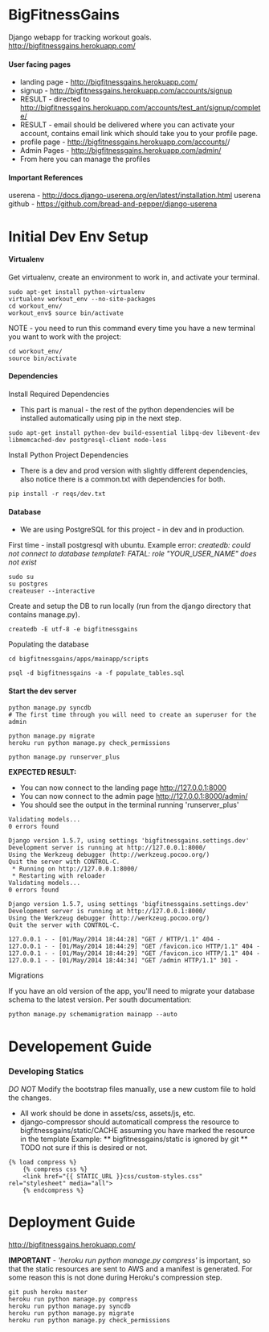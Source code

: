 BigFitnessGains
===========
Django webapp for tracking workout goals. http://bigfitnessgains.herokuapp.com/

#### User facing pages
* landing page - http://bigfitnessgains.herokuapp.com/ 
* signup - http://bigfitnessgains.herokuapp.com/accounts/signup 
 * RESULT - directed to http://bigfitnessgains.herokuapp.com/accounts/test_ant/signup/complete/ 
 * RESULT - email should be delivered where you can activate your account, contains email link which should take you to your profile page.
* profile page - http://bigfitnessgains.herokuapp.com/accounts/<YOUR ACCOUNT NAME HERE>/
* Admin Pages - http://bigfitnessgains.herokuapp.com/admin/
 * From here you can manage the profiles

#### Important References
userena - http://docs.django-userena.org/en/latest/installation.html
userena github - https://github.com/bread-and-pepper/django-userena

Initial Dev Env Setup
===========

#### Virtualenv
Get virtualenv, create an environment to work in, and activate your terminal.
```
sudo apt-get install python-virtualenv
virtualenv workout_env --no-site-packages
cd workout_env/
workout_env$ source bin/activate
```
NOTE - you need to run this command every time you have a new terminal you want to work with the project:
```
cd workout_env/
source bin/activate
```

#### Dependencies
Install Required Dependencies
* This part is manual - the rest of the python dependencies will be installed automatically using pip in the next step.
```
sudo apt-get install python-dev build-essential libpq-dev libevent-dev libmemcached-dev postgresql-client node-less
```

Install Python Project Dependencies
* There is a dev and prod version with slightly different dependencies, also notice there is a common.txt with dependencies for both.
```
pip install -r reqs/dev.txt
```

#### Database
* We are using PostgreSQL for this project - in dev and in production.

First time - install postgresql with ubuntu. Example error: *createdb: could not connect to database template1: FATAL:  role "YOUR_USER_NAME" does not exist*
```
sudo su
su postgres
createuser --interactive
```

Create and setup the DB to run locally (run from the django directory that contains manage.py).
```
createdb -E utf-8 -e bigfitnessgains
```

Populating the database
```
cd bigfitnessgains/apps/mainapp/scripts

psql -d bigfitnessgains -a -f populate_tables.sql
```

#### Start the dev server
```
python manage.py syncdb
# The first time through you will need to create an superuser for the admin

python manage.py migrate
heroku run python manage.py check_permissions

python manage.py runserver_plus
```

**EXPECTED RESULT:** 
* You can now connect to the landing page http://127.0.0.1:8000
* You can now connect to the admin page http://127.0.0.1:8000/admin/
* You should see the output in the terminal running 'runserver_plus'
```
Validating models...
0 errors found

Django version 1.5.7, using settings 'bigfitnessgains.settings.dev'
Development server is running at http://127.0.0.1:8000/
Using the Werkzeug debugger (http://werkzeug.pocoo.org/)
Quit the server with CONTROL-C.
 * Running on http://127.0.0.1:8000/
 * Restarting with reloader
Validating models...
0 errors found

Django version 1.5.7, using settings 'bigfitnessgains.settings.dev'
Development server is running at http://127.0.0.1:8000/
Using the Werkzeug debugger (http://werkzeug.pocoo.org/)
Quit the server with CONTROL-C.

127.0.0.1 - - [01/May/2014 18:44:28] "GET / HTTP/1.1" 404 -
127.0.0.1 - - [01/May/2014 18:44:29] "GET /favicon.ico HTTP/1.1" 404 -
127.0.0.1 - - [01/May/2014 18:44:29] "GET /favicon.ico HTTP/1.1" 404 -
127.0.0.1 - - [01/May/2014 18:44:34] "GET /admin HTTP/1.1" 301 -
```



Migrations

If you have an old version of the app, you'll need to migrate your database schema to the latest version.
Per south documentation:
```
python manage.py schemamigration mainapp --auto
```

Developement Guide
===========

### Developing Statics
*DO NOT* Modify the bootstrap files manually, use a new custom file to hold the changes.
* All work should be done in assets/css, assets/js, etc.
* django-compressor should automaticall compress the resource to bigfitnessgains/static/CACHE assuming you have marked the resource in the template Example:
** bigfitnessgains/static is ignored by git
** TODO not sure if this is desired or not.
```
{% load compress %}
    {% compress css %}
    <link href="{{ STATIC_URL }}css/custom-styles.css" rel="stylesheet" media="all">
    {% endcompress %}
```

Deployment Guide
===========
http://bigfitnessgains.herokuapp.com/

**IMPORTANT** - *'heroku run python manage.py compress'* is important, so that the static resources are sent to AWS and a manifest is generated. For some reason this is not done during Heroku's compression step.
```
git push heroku master
heroku run python manage.py compress
heroku run python manage.py syncdb
heroku run python manage.py migrate
heroku run python manage.py check_permissions
```



